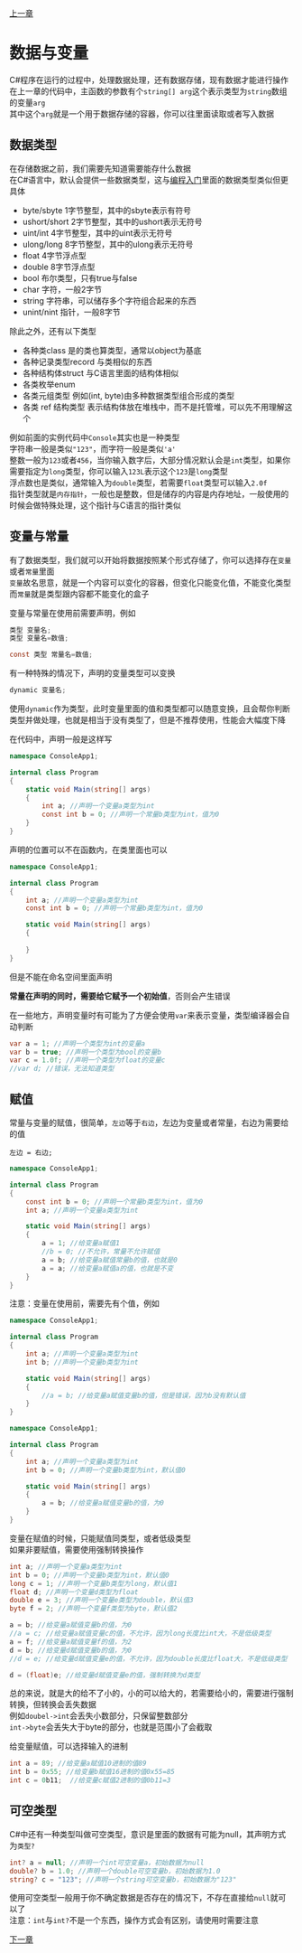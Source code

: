 [上一章](./page3.md)

# 数据与变量

C#程序在运行的过程中，处理数据处理，还有数据存储，现有数据才能进行操作  
在上一章的代码中，主函数的参数有个`string[] arg`这个表示类型为`string`数组的变量`arg`  
其中这个`arg`就是一个用于数据存储的容器，你可以往里面读取或者写入数据  

## 数据类型

在存储数据之前，我们需要先知道需要能存什么数据  
在C#语言中，默认会提供一些数据类型，这与[编程入门](../guide4/README.md#数据类型)里面的数据类型类似但更具体  
- byte/sbyte 1字节整型，其中的sbyte表示有符号  
- ushort/short 2字节整型，其中的ushort表示无符号  
- uint/int 4字节整型，其中的uint表示无符号  
- ulong/long 8字节整型，其中的ulong表示无符号  
- float 4字节浮点型
- double 8字节浮点型
- bool 布尔类型，只有true与false
- char 字符，一般2字节
- string 字符串，可以储存多个字符组合起来的东西
- unint/nint 指针，一般8字节

除此之外，还有以下类型
- 各种类class 是的类也算类型，通常以object为基底
- 各种记录类型record 与类相似的东西
- 各种结构体struct 与C语言里面的结构体相似
- 各类枚举enum
- 各类元组类型 例如(int, byte)由多种数据类型组合形成的类型
- 各类 ref 结构类型 表示结构体放在堆栈中，而不是托管堆，可以先不用理解这个

例如前面的实例代码中`Console`其实也是一种类型  
字符串一般是类似`"123"`，而字符一般是类似`'a'`  
整数一般为`123`或者`456`，当你输入数字后，大部分情况默认会是`int`类型，如果你需要指定为`long`类型，你可以输入`123L`表示这个`123`是`long`类型  
浮点数也是类似，通常输入为`double`类型，若需要`float`类型可以输入`2.0f`  
指针类型就是`内存指针`，一般也是整数，但是储存的内容是内存地址，一般使用的时候会做特殊处理，这个指针与C语言的指针类似

## 变量与常量

有了数据类型，我们就可以开始将数据按照某个形式存储了，你可以选择存在`变量`或者`常量`里面  
`变量`故名思意，就是一个内容可以变化的容器，但变化只能变化值，不能变化类型  
而`常量`就是类型跟内容都不能变化的盒子  

变量与常量在使用前需要声明，例如
```C#
类型 变量名;
类型 变量名=数值;

const 类型 常量名=数值;
```
有一种特殊的情况下，声明的变量类型可以变换  
```C#
dynamic 变量名;
```
使用`dynamic`作为类型，此时变量里面的值和类型都可以随意变换，且会帮你判断类型并做处理，也就是相当于没有类型了，但是不推荐使用，性能会大幅度下降  

在代码中，声明一般是这样写
```c#
namespace ConsoleApp1;

internal class Program
{
    static void Main(string[] args)
    {
        int a; //声明一个变量a类型为int
        const int b = 0; //声明一个常量b类型为int，值为0
    }
}
```
声明的位置可以不在函数内，在类里面也可以  
```C#
namespace ConsoleApp1;

internal class Program
{
    int a; //声明一个变量a类型为int
    const int b = 0; //声明一个常量b类型为int，值为0

    static void Main(string[] args)
    {
        
    }
}
```
但是不能在命名空间里面声明  

**常量在声明的同时，需要给它赋予一个初始值**，否则会产生错误  

在一些地方，声明变量时有可能为了方便会使用`var`来表示变量，类型编译器会自动判断  
```C#
var a = 1; //声明一个类型为int的变量a
var b = true; //声明一个类型为bool的变量b
var c = 1.0f; //声明一个类型为float的变量c
//var d; //错误，无法知道类型
```

## 赋值

常量与变量的赋值，很简单，`左边`等于`右边`，左边为变量或者常量，右边为需要给的值
```
左边 = 右边;
```

```C#
namespace ConsoleApp1;

internal class Program
{
    const int b = 0; //声明一个常量b类型为int，值为0
    int a; //声明一个变量a类型为int

    static void Main(string[] args)
    {
        a = 1; //给变量a赋值1
        //b = 0; //不允许，常量不允许赋值
        a = b; //给变量a赋值常量b的值，也就是0
        a = a; //给变量a赋值a的值，也就是不变
    }
}
```
注意：变量在使用前，需要先有个值，例如
```C#
namespace ConsoleApp1;

internal class Program
{
    int a; //声明一个变量a类型为int
    int b; //声明一个变量b类型为int

    static void Main(string[] args)
    {
        //a = b; //给变量a赋值变量b的值，但是错误，因为b没有默认值
    }
}
```
```C#
namespace ConsoleApp1;

internal class Program
{
    int a; //声明一个变量a类型为int
    int b = 0; //声明一个变量b类型为int，默认值0

    static void Main(string[] args)
    {
        a = b; //给变量a赋值变量b的值，为0
    }
}
```
变量在赋值的时候，只能赋值同类型，或者低级类型  
如果非要赋值，需要使用强制转换操作
```C#
int a; //声明一个变量a类型为int
int b = 0; //声明一个变量b类型为int，默认值0
long c = 1; //声明一个变量b类型为long，默认值1
float d; //声明一个变量d类型为float
double e = 3; //声明一个变量e类型为double，默认值3
byte f = 2; //声明一个变量f类型为byte，默认值2

a = b; //给变量a赋值变量b的值，为0
//a = c; //给变量a赋值变量c的值，不允许，因为long长度比int大，不是低级类型
a = f; //给变量a赋值变量f的值，为2
d = b; //给变量d赋值变量b的值，为0
//d = e; //给变量d赋值变量e的值，不允许，因为double长度比float大，不是低级类型

d = (float)e; //给变量d赋值变量e的值，强制转换为d类型
```
总的来说，就是大的给不了小的，小的可以给大的，若需要给小的，需要进行强制转换，但转换会丢失数据  
例如`doubel->int`会丢失小数部分，只保留整数部分  
`int->byte`会丢失大于byte的部分，也就是范围小了会截取  

给变量赋值，可以选择输入的进制
```C#
int a = 89; //给变量a赋值10进制的值89
int b = 0x55; //给变量b赋值16进制的值0x55=85
int c = 0b11;  //给变量c赋值2进制的值0b11=3
```

## 可空类型

C#中还有一种类型叫做可空类型，意识是里面的数据有可能为null，其声明方式为`类型?`
```C#
int? a = null; //声明一个int可空变量a，初始数据为null
double? b = 1.0; //声明一个double可空变量b，初始数据为1.0
string? c = "123"; //声明一个string可空变量b，初始数据为"123"
```
使用可空类型一般用于你不确定数据是否存在的情况下，不存在直接给`null`就可以了  
注意：`int`与`int?`不是一个东西，操作方式会有区别，请使用时需要注意  

[下一章](./page5.md)